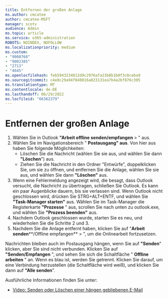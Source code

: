 ```yaml
---
title: Entfernen der großen Anlage
ms.author: cmcatee
author: cmcatee-MSFT
manager: scotv
audience: Admin
ms.topic: article
ms.service: o365-administration
ROBOTS: NOINDEX, NOFOLLOW
ms.localizationpriority: medium
ms.custom:
- "9000768"
- "9002385"
- "2713"
- "4645"
ms.openlocfilehash: feb5943234812d9c2976afa23b8b1b0f3c0ceba9
ms.sourcegitcommit: c4e8c29a94f840816a023131ea7b4a2bf876c305
ms.translationtype: MT
ms.contentlocale: de-DE
ms.lasthandoff: 06/29/2022
ms.locfileid: "66362379"
---
```

# <a name="remove-the-large-attachment"></a>Entfernen der großen Anlage

1. Wählen Sie in Outlook **"Arbeit offline senden/empfangen** > " aus. 
2. Wählen Sie im Navigationsbereich " **Postausgang" aus**. Von hier aus haben Sie folgende Möglichkeiten: 
    - Löschen Sie die Nachricht (wählen Sie sie aus, und wählen Sie dann **"Löschen**") aus.
    - Ziehen Sie die Nachricht in den Ordner "Entwürfe", doppelklicken Sie, um sie zu öffnen, und entfernen Sie die Anlage, wählen Sie sie aus, und wählen Sie dann **"Löschen"** aus.
3. Wenn eine Fehlermeldung angezeigt wird, die besagt, dass Outlook versucht, die Nachricht zu übertragen, schließen Sie Outlook. Es kann ein paar Augenblicke dauern, bis sie verlassen sind. Wenn Outlook nicht geschlossen wird, drücken Sie STRG+ALT+ENTF, und wählen Sie **"Task-Manager starten"** aus. Wählen Sie im Task-Manager die Registerkarte **"Prozesse** " aus, scrollen Sie nach unten zu outlook.exe, und wählen Sie **"Prozess beenden"** aus.
4. Nachdem Outlook geschlossen wurde, starten Sie es neu, und wiederholen Sie die Schritte 2 und 3. 
5. Nachdem Sie die Anlage entfernt haben, klicken Sie auf "**Arbeit senden****/Offline empfangen** > ", um die Onlinearbeit fortzusetzen. 

Nachrichten bleiben auch im Postausgang hängen, wenn Sie auf **"Senden**" klicken, aber Sie sind nicht verbunden. Klicken Sie auf **"Senden/Empfangen** ", und sehen Sie sich die Schaltfläche " **Offline arbeiten** " an. Wenn es blau ist, werden Sie getrennt. Klicken Sie darauf, um eine Verbindung herzustellen (die Schaltfläche wird weiß), und klicken Sie dann auf **"Alle senden**".
 
 Ausführliche Informationen finden Sie unter:
- [Video: Senden oder Löschen einer hängen gebliebenen E-Mail](https://support.office.com/article/Video-Send-or-delete-an-email-stuck-in-your-outbox-26d5d34a-4e5f-444a-a9e8-44db04a94dec) 